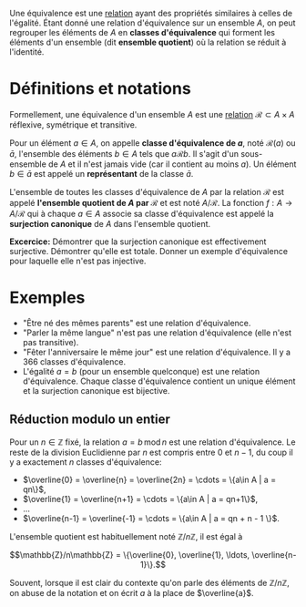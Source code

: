 Une équivalence est une [relation](Relation) ayant des propriétés similaires à celles de l'égalité. Étant donné une relation d'équivalence sur un ensemble $A$, on peut regrouper les éléments de $A$ en **classes d'équivalence** qui forment les éléments d'un ensemble (dit **ensemble quotient**) où la relation se réduit à l'identité.

# Définitions et notations

Formellement, une équivalence d'un ensemble $A$ est une [relation](Relation#relations-sur-un-ensemble) $\mathcal{R}\subset A\times A$ réflexive, symétrique et transitive.

Pour un élément $a\in A$, on appelle **classe d'équivalence de $a$**, noté $\mathcal{R}(a)$ ou $\bar{a}$, l'ensemble des éléments $b\in A$ tels que $a\mathcal{R}b$. Il s'agit d'un sous-ensemble de $A$ et il n'est jamais vide (car il contient au moins $a$). Un élément $b\in\bar{a}$ est appelé un **représentant** de la classe $\bar{a}$.

L'ensemble de toutes les classes d'équivalence de $A$ par la relation $\mathcal{R}$ est appelé **l'ensemble quotient de $A$ par $\mathcal{R}$** et est noté $A/\mathcal{R}$. La fonction $f:A\to A/\mathcal{R}$ qui à chaque $a\in A$ associe sa classe d'équivalence est appelé la **surjection canonique** de $A$ dans l'ensemble quotient.

**Excercice:** Démontrer que la surjection canonique est effectivement surjective. Démontrer qu'elle est totale. Donner un exemple d'équivalence pour laquelle elle n'est pas injective.


# Exemples

- "Être né des mêmes parents" est une relation d'équivalence.
- "Parler la même langue" n'est pas une relation d'équivalence (elle n'est pas transitive).
- "Fêter l'anniversaire le même jour" est une relation d'équivalence. Il y a 366 classes d'équivalence.
- L'égalité $a=b$ (pour un ensemble quelconque) est une relation d'équivalence. Chaque classe d'équivalence contient un unique élément et la surjection canonique est bijective.


## Réduction modulo un entier

Pour un $n\in\mathbb{Z}$ fixé, la relation $a=b \,\mathrm{mod}\, n$ est une relation d'équivalence. Le reste de la division Euclidienne par $n$ est compris entre $0$ et $n-1$, du coup il y a exactement $n$ classes d'équivalence:

- $\overline{0} = \overline{n} = \overline{2n} = \cdots = \{a\in A | a = qn\}$,
- $\overline{1} = \overline{n+1} = \cdots = \{a\in A | a = qn+1\}$,
- ...
- $\overline{n-1} = \overline{-1} = \cdots = \{a\in A | a = qn + n - 1 \}$.

L'ensemble quotient est habituellement noté $\mathbb{Z}/n\mathbb{Z}$, il est égal à

$$\mathbb{Z}/n\mathbb{Z} = \{\overline{0}, \overline{1}, \ldots, \overline{n-1}\}.$$

Souvent, lorsque il est clair du contexte qu'on parle des éléments de $\mathbb{Z}/n\mathbb{Z}$, on abuse de la notation et on écrit $a$ à la place de $\overline{a}$.